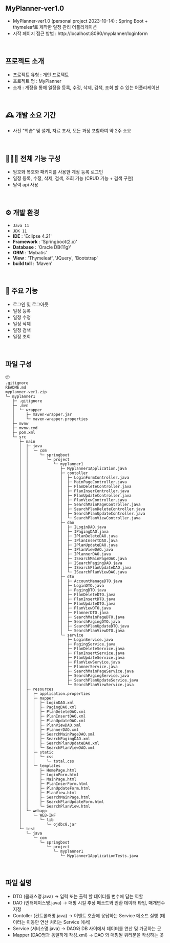 ## MyPlanner-ver1.0
- MyPlanner-ver1.0 (personal project 2023-10-14)
: Spring Boot + thymeleaf로 제작한 일정 관리 어플리케이션
- 시작 페이지 접근 방법
: http://localhost:8090/myplanner/loginform
<br>

## 프로젝트 소개
- 프로젝트 유형 : 개인 프로젝트
- 프로젝트 명 : MyPlanner
- 소개 : 계정을 통해 일정을 등록, 수정, 삭제, 검색, 조회 할 수 있는 어플리케이션
<br>

## 🕰️ 개발 소요 기간
- 사전 "학습" 및 설계, 자료 조사, 모든 과정 포함하여 약 2주 소요
 <br>
 
## 🧑‍🤝‍🧑 전체 기능 구성
- 암호화 복호화 패키지를 사용한 계정 등록 로그인
- 일정 등록, 수정, 삭제, 검색, 조회 기능 (CRUD 기능 + 검색 구현)
- 달력 api 사용 
<br>

## ⚙️ 개발 환경
- `Java 11`
- `JDK 11`
- **IDE** : 'Eclipse 4.21'
- **Framework** : 'Springboot(2.x)'
- **Database** : 'Oracle DB(11g)'
- **ORM** : 'Mybatis'
- **View** : 'Thymeleaf', 'JQuery', 'Bootstrap'
- **build toll** : 'Maven'
<br>

## 📌 주요 기능
- 로그인 및 로그아웃
- 일정 등록
- 일정 수정
- 일정 삭제
- 일정 검색
- 일정 조회
<br>

## 파일 구성
```
📦 
.gitignore
README.md
myplanner-ver1.zip
└─ myplanner1
   ├─ .gitignore
   ├─ .mvn
   │  └─ wrapper
   │     ├─ maven-wrapper.jar
   │     └─ maven-wrapper.properties
   ├─ mvnw
   ├─ mvnw.cmd
   ├─ pom.xml
   └─ src
      ├─ main
      │  ├─ java
      │  │  └─ com
      │  │     └─ springboot
      │  │        └─ project
      │  │           └─ myplanner1
      │  │              ├─ Myplanner1Application.java
      │  │              ├─ contoller
      │  │              │  ├─ LoginFormController.java
      │  │              │  ├─ MainPageController.java
      │  │              │  ├─ PlanDeleteController.java
      │  │              │  ├─ PlanInserController.java
      │  │              │  ├─ PlanUpdateController.java
      │  │              │  ├─ PlanViewController.java
      │  │              │  ├─ SearchMainPageController.java
      │  │              │  ├─ SearchPlanDeleteController.java
      │  │              │  ├─ SearchPlanUpdateController.java
      │  │              │  └─ SearchPlanViewController.java
      │  │              ├─ dao
      │  │              │  ├─ ILoginDAO.java
      │  │              │  ├─ IPagingDAO.java
      │  │              │  ├─ IPlanDeleteDAO.java
      │  │              │  ├─ IPlanInsertDAO.java
      │  │              │  ├─ IPlanUpdateDAO.java
      │  │              │  ├─ IPlanViewDAO.java
      │  │              │  ├─ IPlannerDAO.java
      │  │              │  ├─ ISearchMainPageDAO.java
      │  │              │  ├─ ISearchPagingDAO.java
      │  │              │  ├─ ISearchPlanUpdateDAO.java
      │  │              │  └─ ISearchPlanViewDAO.java
      │  │              ├─ dto
      │  │              │  ├─ AccountManageDTO.java
      │  │              │  ├─ LoginDTO.java
      │  │              │  ├─ PagingDTO.java
      │  │              │  ├─ PlanDeleteDTO.java
      │  │              │  ├─ PlanInsertDTO.java
      │  │              │  ├─ PlanUpdateDTO.java
      │  │              │  ├─ PlanViewDTO.java
      │  │              │  ├─ PlannerDTO.java
      │  │              │  ├─ SearchMainPageDTO.java
      │  │              │  ├─ SearchPagingDTO.java
      │  │              │  ├─ SearchPlanUpdateDTO.java
      │  │              │  └─ SearchPlanViewDTO.java
      │  │              └─ service
      │  │                 ├─ LoginService.java
      │  │                 ├─ PagingService.java
      │  │                 ├─ PlanDeleteService.java
      │  │                 ├─ PlanInsertService.java
      │  │                 ├─ PlanUpdateService.java
      │  │                 ├─ PlanViewService.java
      │  │                 ├─ PlannerService.java
      │  │                 ├─ SearchMainPageService.java
      │  │                 ├─ SearchPagingService.java
      │  │                 ├─ SearchPlanUpdateService.java
      │  │                 └─ SearchPlanViewService.java
      │  ├─ resources
      │  │  ├─ application.properties
      │  │  ├─ mapper
      │  │  │  ├─ LoginDAO.xml
      │  │  │  ├─ PagingDAO.xml
      │  │  │  ├─ PlanDeleteDAO.xml
      │  │  │  ├─ PlanInsertDAO.xml
      │  │  │  ├─ PlanUpdateDAO.xml
      │  │  │  ├─ PlanViewDAO.xml
      │  │  │  ├─ PlannerDAO.xml
      │  │  │  ├─ SearchMainPageDAO.xml
      │  │  │  ├─ SearchPagingDAO.xml
      │  │  │  ├─ SearchPlanUpdateDAO.xml
      │  │  │  └─ SearchPlanViewDAO.xml
      │  │  ├─ static
      │  │  │  └─ css
      │  │  │     └─ total.css
      │  │  └─ templates
      │  │     ├─ HomePage.html
      │  │     ├─ LoginForm.html
      │  │     ├─ MainPage.html
      │  │     ├─ PlanInserForm.html
      │  │     ├─ PlanUpdateForm.html
      │  │     ├─ PlanView.html
      │  │     ├─ SearchMainPage.html
      │  │     ├─ SearchPlanUpdateForm.html
      │  │     └─ SearchPlanView.html
      │  └─ webapp
      │     └─ WEB-INF
      │        └─ lib
      │           └─ ojdbc8.jar
      └─ test
         └─ java
            └─ com
               └─ springboot
                  └─ project
                     └─ myplanner1
                        └─ Myplanner1ApplicationTests.java
```
<br>

## 파일 설명
- DTO (클래스명.java) -> 입력 또는 출력 할 데이터를 변수에 담는 역할
- DAO (인터페이스명.java) -> 매핑 시킬 추상 메소드와 반환 데이터 타입, 매개변수 지정
- Contoller (컨트롤러명.java) -> 이벤트 호출에 응답하는 Service 메소드 실행 (데이터는 이동만 연산 처리는 Service 에서)
- Service (서비스명.java) -> DAO와 DB 사이에서 데이터를 연산 및 가공하는 곳
- Mapper (DAO명과 동일하게 작성.xml) -> DAO 와 매핑될 쿼리문을 작성하는 곳


